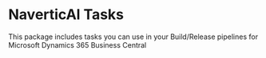 # NaverticAl Tasks

This package includes tasks you can use in your Build/Release pipelines for Microsoft Dynamics 365 Business Central
